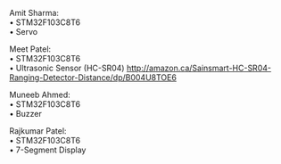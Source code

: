 Amit Sharma:<br>
• STM32F103C8T6<br>
• Servo

Meet Patel:<br>
• STM32F103C8T6<br>
• Ultrasonic Sensor (HC-SR04) http://amazon.ca/Sainsmart-HC-SR04-Ranging-Detector-Distance/dp/B004U8TOE6

Muneeb Ahmed:<br>
• STM32F103C8T6<br>
• Buzzer

Rajkumar Patel:<br>
• STM32F103C8T6<br>
• 7-Segment Display
